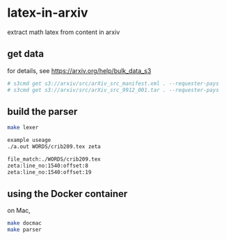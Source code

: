 # latex-in-arxiv
extract math latex from content in arxiv

## get data
for details, see https://arxiv.org/help/bulk_data_s3  
```bash
# s3cmd get s3://arxiv/src/arXiv_src_manifest.xml . --requester-pays  
# s3cmd get s3://arxiv/src/arXiv_src_9912_001.tar . --requester-pays  
```


## build the parser
```bash
make lexer

example useage  
./a.out WORDS/crib209.tex zeta  

file_match:./WORDS/crib209.tex  
zeta:line_no:1540:offset:8  
zeta:line_no:1540:offset:19  
```

## using the Docker container
on Mac,
```bash
make docmac
make parser
```

